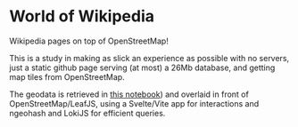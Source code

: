 # World of Wikipedia

Wikipedia pages on top of OpenStreetMap!

This is a study in making as slick an experience as possible with no servers, just a static github page serving (at most) a 26Mb database, and getting map tiles from OpenStreetMap.

The geodata is retrieved in [this notebook](./geodata_curation/geodata_curation.ipynb)) and overlaid in front of OpenStreetMap/LeafJS, using a Svelte/Vite app for interactions and ngeohash and LokiJS for efficient queries.

